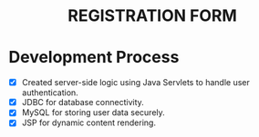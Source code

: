 <h1 align="center">REGISTRATION FORM </h1>


# Development Process
- [x] Created server-side logic using Java Servlets to handle user authentication.
- [x] JDBC for database connectivity.
- [x] MySQL for storing user data securely.
- [x] JSP for dynamic content rendering.
